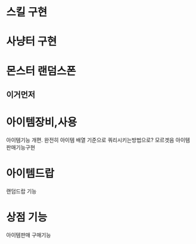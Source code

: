 
# 스킬 구현
# 사냥터 구현
# 몬스터 랜덤스폰
## 이거먼저 

# 아이템장비,사용
아이템기능 개편. 완전히 아이템 배열 기준으로 쿼리시키는방법으로? 모르겟음
아이템 판매기능구현
# 아이템드랍
랜덤드랍 기능
# 상점 기능
아이템판매 구매기능